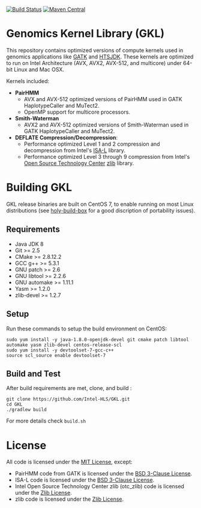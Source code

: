 [![Build Status](https://travis-ci.org/Intel-HLS/GKL.svg?branch=master)](https://travis-ci.org/Intel-HLS/GKL)
[![Maven Central](https://maven-badges.herokuapp.com/maven-central/com.intel.gkl/gkl/badge.svg)](https://maven-badges.herokuapp.com/maven-central/com.intel.gkl/gkl)

# Genomics Kernel Library (GKL)
This repository contains optimized versions of compute kernels used in genomics applications like
[GATK](https://github.com/broadinstitute/gatk) and [HTSJDK](https://github.com/samtools/htsjdk). These kernels are
optimized to run on Intel Architecture (AVX, AVX2, AVX-512, and multicore) under 64-bit Linux and Mac OSX.

Kernels included:
* **PairHMM**
  * AVX and AVX-512 optimized versions of PairHMM used in GATK HaplotypeCaller and MuTect2. 
  * OpenMP support for multicore processors.
* **Smith-Waterman**
  * AVX2 and AVX-512 optimized versions of Smith-Waterman used in GATK HaplotypeCaller and MuTect2.
* **DEFLATE Compression/Decompression**:
  * Performance optimized Level 1 and 2 compression and decompression from Intel's [ISA-L](https://github.com/01org/isa-l) library.
  * Performance optimized Level 3 through 9 compression from Intel's [Open Source Technology Center](https://01.org/) [zlib](https://github.com/jtkukunas/zlib) library.

# Building GKL
GKL release binaries are built on CentOS 7, to enable running on most Linux distributions (see [holy-build-box](https://github.com/phusion/holy-build-box#problem-introduction) for a good discription of portability issues).

## Requirements
* Java JDK 8
* Git >= 2.5
* CMake >= 2.8.12.2
* GCC g++ >= 5.3.1
* GNU patch >= 2.6
* GNU libtool >= 2.2.6
* GNU automake >= 1.11.1
* Yasm >= 1.2.0
* zlib-devel >= 1.2.7

## Setup
Run these commands to setup the build environment on CentOS:
```
sudo yum install -y java-1.8.0-openjdk-devel git cmake patch libtool automake yasm zlib-devel centos-release-scl
sudo yum install -y devtoolset-7-gcc-c++
source scl_source enable devtoolset-7
```

## Build and Test
After build requirements are met, clone, and build :
```
git clone https://github.com/Intel-HLS/GKL.git
cd GKL
./gradlew build
```
For more details check `build.sh`

# License
All code is licensed under the [MIT License](https://opensource.org/licenses/MIT), except:
* PairHMM code from GATK is licensed under the [BSD 3-Clause License](https://opensource.org/licenses/BSD-3-Clause).
* ISA-L code is licensed under the [BSD 3-Clause License](https://opensource.org/licenses/BSD-3-Clause).
* Intel Open Source Technology Center zlib (otc_zlib) code is licensed under the [Zlib License](https://opensource.org/licenses/Zlib).
* zlib code is licensed under the [Zlib License](https://opensource.org/licenses/Zlib).
